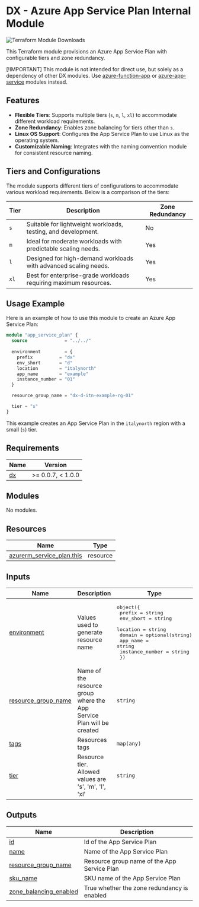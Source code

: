 # DX - Azure App Service Plan Internal Module

![Terraform Module Downloads](https://img.shields.io/terraform/module/dm/pagopa-dx/azure-app-service-plan/azurerm?logo=terraform&label=downloads&cacheSeconds=5000&link=https%3A%2F%2Fregistry.terraform.io%2Fmodules%2Fpagopa-dx%2Fazure-app-service-plan%2Fazurerm%2Flatest)

This Terraform module provisions an Azure App Service Plan with configurable tiers and zone redundancy.

[!IMPORTANT]
This module is not intended for direct use, but solely as a dependency of other DX modules. Use [azure-function-app](https://registry.terraform.io/modules/pagopa-dx/azure-function-app/azurerm/latest) or [azure-app-service](https://registry.terraform.io/modules/pagopa-dx/azure-app-service/azurerm/latest) modules instead.

## Features

- **Flexible Tiers**: Supports multiple tiers (`s`, `m`, `l`, `xl`) to accommodate different workload requirements.
- **Zone Redundancy**: Enables zone balancing for tiers other than `s`.
- **Linux OS Support**: Configures the App Service Plan to use Linux as the operating system.
- **Customizable Naming**: Integrates with the naming convention module for consistent resource naming.

## Tiers and Configurations

The module supports different tiers of configurations to accommodate various workload requirements. Below is a comparison of the tiers:

| Tier | Description                                                      | Zone Redundancy |
|------|------------------------------------------------------------------|-----------------|
| `s`  | Suitable for lightweight workloads, testing, and development.    | No              |
| `m`  | Ideal for moderate workloads with predictable scaling needs.     | Yes             |
| `l`  | Designed for high-demand workloads with advanced scaling needs.  | Yes             |
| `xl` | Best for enterprise-grade workloads requiring maximum resources. | Yes             |

## Usage Example

Here is an example of how to use this module to create an Azure App Service Plan:

```terraform
module "app_service_plan" {
  source              = "../../"
  
  environment         = {
    prefix          = "dx"
    env_short       = "d"
    location        = "italynorth"
    app_name        = "example"
    instance_number = "01"
  }

  resource_group_name = "dx-d-itn-example-rg-01"

  tier = "s"
}
```

This example creates an App Service Plan in the `italynorth` region with a small (`s`) tier.

<!-- markdownlint-disable -->
<!-- BEGIN_TF_DOCS -->
## Requirements

| Name | Version |
|------|---------|
| <a name="requirement_dx"></a> [dx](#requirement\_dx) | >= 0.0.7, < 1.0.0 |

## Modules

No modules.

## Resources

| Name | Type |
|------|------|
| [azurerm_service_plan.this](https://registry.terraform.io/providers/hashicorp/azurerm/latest/docs/resources/service_plan) | resource |

## Inputs

| Name | Description | Type | Default | Required |
|------|-------------|------|---------|:--------:|
| <a name="input_environment"></a> [environment](#input\_environment) | Values used to generate resource name | <pre>object({<br/>    prefix          = string<br/>    env_short       = string<br/>    location        = string<br/>    domain          = optional(string)<br/>    app_name        = string<br/>    instance_number = string<br/>  })</pre> | n/a | yes |
| <a name="input_resource_group_name"></a> [resource\_group\_name](#input\_resource\_group\_name) | Name of the resource group where the App Service Plan will be created | `string` | n/a | yes |
| <a name="input_tags"></a> [tags](#input\_tags) | Resources tags | `map(any)` | n/a | yes |
| <a name="input_tier"></a> [tier](#input\_tier) | Resource tier. Allowed values are 's', 'm', 'l', 'xl' | `string` | n/a | yes |

## Outputs

| Name | Description |
|------|-------------|
| <a name="output_id"></a> [id](#output\_id) | Id of the App Service Plan |
| <a name="output_name"></a> [name](#output\_name) | Name of the App Service Plan |
| <a name="output_resource_group_name"></a> [resource\_group\_name](#output\_resource\_group\_name) | Resource group name of the App Service Plan |
| <a name="output_sku_name"></a> [sku\_name](#output\_sku\_name) | SKU name of the App Service Plan |
| <a name="output_zone_balancing_enabled"></a> [zone\_balancing\_enabled](#output\_zone\_balancing\_enabled) | True whether the zone redundancy is enabled |
<!-- END_TF_DOCS -->
